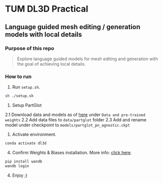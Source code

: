 # TUM DL3D Practical
## Language guided mesh editing / generation models with local details

### Purpose of this repo

> Explore language guided models for mesh editing and generation with the goal of achieving local details. 

### How to run

1. Run `setup.sh`.

```bash
sh ./setup.sh
```

1. Setup PartGlot 

2.1 Download data and models as of [here](Baselines/PartGlot/README.md) under `Data and pre-trained weights`
2.2 Add data files to `data/partglot` folder
2.3 Add and rename model under checkpoint to `models/partglot_pn_agnostic.ckpt`

1. Activate environment.

```bash
conda activate dl3d
```

4. Confirm Weights & Biases installation. More info: [click here](https://wandb.ai/quickstart/pytorch).

```bash
pip install wandb
wandb login
```

4. Enjoy ;)
